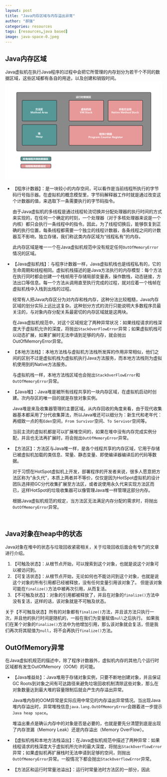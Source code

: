 ```yaml
---
layout: post
title: "Java内存区域与内存溢出异常"
author: "郝强"
categories: resources
tags: [resources,java based]
image: java-space-0.jpeg
---
```


## Java内存区域
Java虚拟机在执行Java程序的过程中会把它所管理的内存划分为若干个不同的数据区域，这些区域都有各自的用途，以及创建和销毁时间。
![java-space-1](../assets/img/java-space-1.png)
- 【程序计数器】：是一块较小的内存空间，可以看作是当前线程所执行的字节码行号指示器。在虚拟机的概念模型里，字节码解释器工作时就是通过改变这个计数器的值，来选取下一条需要执行的字节码指令。

  由于Java虚拟机的多线程是通过线程轮流切换并分配处理器的执行时间的方式来实现的，在任何一个确定的时刻，一个处理器（对于多核处理器来说是一个内核）都只会执行一条线程中的指令。因此，为了线程切换后，能够恢复到正确的执行位置，每条线程都需要一个独立的线程计数器，各条线程之间的计数器互不影响，独立存储，我们称这类内存区域为“线程私有”的内存。

  此内存区域是唯一一个在Java虚拟机规范中没有规定任何`OutOfMemoryError`情况的区域。

- 【Java虚拟机栈】：与程序计数器一样，Java虚拟机栈也是线程私有的，它的生命周期和线程相同。虚拟机栈描述的是Java方法执行的内存模型：每个方法在执行同时都会创建一个栈帧用于存储局部变量表，操作数栈，动态链接，方法出口等信息。每一个方法从调用直至执行完成的过程，就对应着一个栈帧在虚拟机栈中入栈到出栈的过程。

  经常有人把Java内存区分为对内存和栈内存，这种分法比较粗糙，Java内存区域的划分实际上远比这复杂。这种划分方式的流行只能说明大多数程序员最关注的，与对象内存分配关系最密切的内存区域就是这两块。

  在Java虚拟机规范中，对这个区域规定了两种异常状况：如果线程请求的栈深度大于虚拟机允许的深度，将抛出`StackOverFlowError`异常；如果虚拟机栈可以动态扩展，如果扩展时无法申请到足够的内存，就会抛出OutOfMemoryError异常。

- 【本地方法栈】：本地方法栈与虚拟机方法栈所发挥的作用非常相似，他们之间的区别不过是虚拟机栈为虚拟机执行Java方法服务，而本地方法栈则为虚拟机使用到的Native方法服务。

  与虚拟机栈一样，本地方法栈区域也会抛出`StackOverFlowError`和`OutOfMemoryError`异常。

- 【Java堆】：Java堆是被所有线程共享的一块内存区域，在虚拟机启动时创建。次内存区的唯一目的就是存放对象实例。

  Java堆是来及收集器管理的主要区域。从内存回收的角度来看，由于现代收集器基本都采用了分代收集算法，所以Java堆还可以细分为：新生代和老年代：再细致一点的有`Eden`空间，`From Survivor`空间、`To Servivor`空间等。

  当前主流的虚拟机都是可以扩展堆空间的，如果在堆中没有内存完成实例分配，并且也无法再扩展时，将会抛出`OutOfMemoryError`异常。

- 【方法区】：方法区与Java堆一样，是各个线程共享的内存区域，它用于存储已被虚拟机加载的类信息、常量、静态变量、即使编译器编译后的代码等数据。

  对于习惯在HotSpot虚拟机上开发，部署程序的开发者来说，很多人愿意把方法区称为“永久代”，本质上两者并不等价，仅仅是因为HotSpot虚拟机的设计团队选择把GC分代收集扩展至方法区，或者说使用永久代来实现方法区而已，这样HotSpot的垃圾收集器可以像管理Java堆一样管理这部分内存。

  根据Java虚拟机规范的规定，当方法区无法满足内存分配的需求时，将抛出`OutOfMemoryError`异常。

  ​

## Java对象在heap中的状态
Java对象在堆中的状态与垃圾回收紧密相关，关于垃圾回收后面会有专门的文章进行介绍。
1. 【可触及状态】：从根节点开始，可以搜索到这个对象，也就是说这个对象可以被访问到。
2. 【可复活状态】：从根节点开始，无论如何也不能访问到这个对象，也就是说这个对象的所有引用都已经被释放，没有任何变量引用该对象了。
  但是该对象可能在`finalize()`方法中被再次引用，从而复活。
3. 【不可触及状态】：对象的引用都被释放了，并且在对象的`finalize()`方法中没有复活，这样的话，该对象就是不可触及状态。

关于【不可触及状态】所有的对象都有`finalize()`方法，并且该方法只执行一次，并且他的执行时间是随机的，一般在我们为变量赋值`null`之后执行。
如果我们在某个对象的`finalize()`方法中为他增加引用，那么该对象就会复活，但是我们再次将其赋值为`null`，将不会再执行`finalize()`方法。

## OutOfMemory异常
在Java虚拟机规范的描述中，除了程序计数器外，虚拟机内存的其他几个运行时区域都有发生OutOfMemory（OOM）的可能。

- 【Java堆益处】：Java堆用于存储对象实例，只要不断地创建对象，并且保证GC Roots到对象之间有可达路径来避免垃圾回收机制清除这些对象，那么在对象数量达到最大堆的容量限制后就会产生内存溢出异常。

  Java堆内存的OOM异常是实际应用中常见的内存溢出异常情况。当出现Java堆内存溢出时，异常堆栈信息`java.lang.OutOfMemoryError`会跟着进一步提示`Java heap space`。

  堆溢出重点是确认内存中的对象是否是必要的，也就是要先分清楚到底是出现了内存泄漏（Memory Leak）还是内存溢出（Memory OverFlow）。

- 【虚拟机栈和本地方法栈溢出】：在Java虚拟机规范中描述了两种异常：如果线程请求的栈深度大于虚拟机所允许的最大深度，将抛出`StackOverflowError`异常；如果虚拟机再扩展栈时无法申请到足够的空间，则抛出`OutOfMemoryError`异常。一般情况下都会抛出`StackOverflowError`异常。

- 【方法区和运行时常量池溢出】：运行时常量池时方法区的一部分，因此
